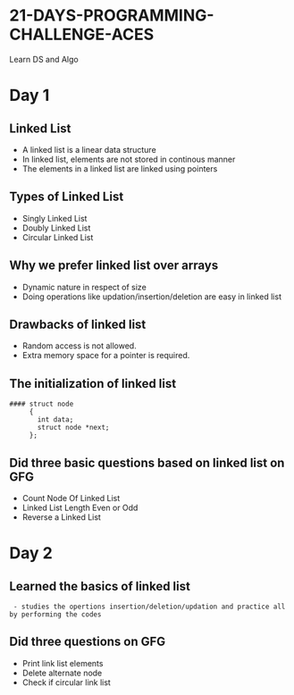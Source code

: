 # 21-DAYS-PROGRAMMING-CHALLENGE-ACES
Learn DS and Algo

# Day 1

## Linked List
- A linked list is a linear data structure
- In linked list, elements are not stored in continous manner
- The elements in a linked list are linked using pointers 

## Types of Linked List
 - Singly Linked List
 - Doubly Linked List
 - Circular Linked List

## Why we prefer linked list over arrays
 - Dynamic nature in respect of size
 - Doing operations like updation/insertion/deletion are easy in linked list
 
## Drawbacks of linked list
   -  Random access is not allowed. 
   -  Extra memory space for a pointer is required.
   
## The initialization of linked list
    #### struct node
         {
           int data;
           struct node *next;
         };

## Did three basic questions based on linked list on GFG
  - Count Node Of Linked List
  - Linked List Length Even or Odd
  - Reverse a Linked List

# Day 2
  ## Learned the basics of linked list
     - studies the opertions insertion/deletion/updation and practice all by performing the codes
   
  ## Did three questions on GFG
   - Print link list elements
   - Delete alternate node
   - Check if circular link list

